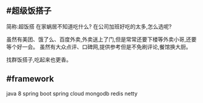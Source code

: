 #超级饭搭子
------------------
简称:超饭搭
在家蜗居不知道吃什么?
在公司加班好吃的太多,怎么选呢?

虽然有美团、饿了么、百度外卖,外卖送上了门,但是常常还要下楼等外卖小哥,还要等个好一会。
虽然有大众点评、口碑网,提供参考但是不免刷评论,餐馆换大厨。

找群饭搭子,吃起来也更香。

#framework
------------------
java 8
spring boot
spring cloud
mongodb
redis
netty
